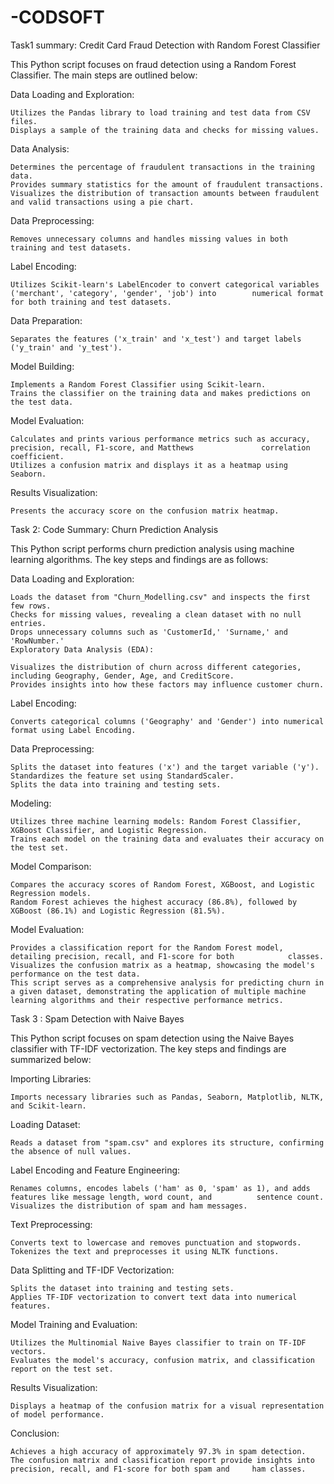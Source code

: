 # -CODSOFT
Task1 summary: Credit Card  Fraud Detection with Random Forest Classifier

This Python script focuses on fraud detection using a Random Forest Classifier. The main steps are outlined below:

Data Loading and Exploration:

    Utilizes the Pandas library to load training and test data from CSV files.
    Displays a sample of the training data and checks for missing values.
Data Analysis:
  
    Determines the percentage of fraudulent transactions in the training data.
    Provides summary statistics for the amount of fraudulent transactions.
    Visualizes the distribution of transaction amounts between fraudulent and valid transactions using a pie chart.
Data Preprocessing:

    Removes unnecessary columns and handles missing values in both training and test datasets.
Label Encoding:

    Utilizes Scikit-learn's LabelEncoder to convert categorical variables ('merchant', 'category', 'gender', 'job') into        numerical format for both training and test datasets.
Data Preparation:

    Separates the features ('x_train' and 'x_test') and target labels ('y_train' and 'y_test').
Model Building:

    Implements a Random Forest Classifier using Scikit-learn.
    Trains the classifier on the training data and makes predictions on the test data.
Model Evaluation:

    Calculates and prints various performance metrics such as accuracy, precision, recall, F1-score, and Matthews               correlation coefficient.
    Utilizes a confusion matrix and displays it as a heatmap using Seaborn.
Results Visualization:

    Presents the accuracy score on the confusion matrix heatmap.

Task 2: Code Summary: Churn Prediction Analysis

This Python script performs churn prediction analysis using machine learning algorithms. The key steps and findings are as follows:

Data Loading and Exploration:

    Loads the dataset from "Churn_Modelling.csv" and inspects the first few rows.
    Checks for missing values, revealing a clean dataset with no null entries.
    Drops unnecessary columns such as 'CustomerId,' 'Surname,' and 'RowNumber.'
    Exploratory Data Analysis (EDA):

    Visualizes the distribution of churn across different categories, including Geography, Gender, Age, and CreditScore.
    Provides insights into how these factors may influence customer churn.
Label Encoding:

    Converts categorical columns ('Geography' and 'Gender') into numerical format using Label Encoding.
Data Preprocessing:

    Splits the dataset into features ('x') and the target variable ('y').
    Standardizes the feature set using StandardScaler.
    Splits the data into training and testing sets.
Modeling:

    Utilizes three machine learning models: Random Forest Classifier, XGBoost Classifier, and Logistic Regression.
    Trains each model on the training data and evaluates their accuracy on the test set.
Model Comparison:

    Compares the accuracy scores of Random Forest, XGBoost, and Logistic Regression models.
    Random Forest achieves the highest accuracy (86.8%), followed by XGBoost (86.1%) and Logistic Regression (81.5%).
Model Evaluation:

    Provides a classification report for the Random Forest model, detailing precision, recall, and F1-score for both            classes.
    Visualizes the confusion matrix as a heatmap, showcasing the model's performance on the test data.
    This script serves as a comprehensive analysis for predicting churn in a given dataset, demonstrating the application of multiple machine learning algorithms and their respective performance metrics.



Task 3 : Spam Detection with Naive Bayes

This Python script focuses on spam detection using the Naive Bayes classifier with TF-IDF vectorization. The key steps and findings are summarized below:

Importing Libraries:

    Imports necessary libraries such as Pandas, Seaborn, Matplotlib, NLTK, and Scikit-learn.
Loading Dataset:

    Reads a dataset from "spam.csv" and explores its structure, confirming the absence of null values.
Label Encoding and Feature Engineering:

    Renames columns, encodes labels ('ham' as 0, 'spam' as 1), and adds features like message length, word count, and          sentence count.
    Visualizes the distribution of spam and ham messages.
Text Preprocessing:

    Converts text to lowercase and removes punctuation and stopwords.
    Tokenizes the text and preprocesses it using NLTK functions.
Data Splitting and TF-IDF Vectorization:

    Splits the dataset into training and testing sets.
    Applies TF-IDF vectorization to convert text data into numerical features.
Model Training and Evaluation:

    Utilizes the Multinomial Naive Bayes classifier to train on TF-IDF vectors.
    Evaluates the model's accuracy, confusion matrix, and classification report on the test set.
Results Visualization:

    Displays a heatmap of the confusion matrix for a visual representation of model performance.
Conclusion:

    Achieves a high accuracy of approximately 97.3% in spam detection.
    The confusion matrix and classification report provide insights into precision, recall, and F1-score for both spam and     ham classes.










